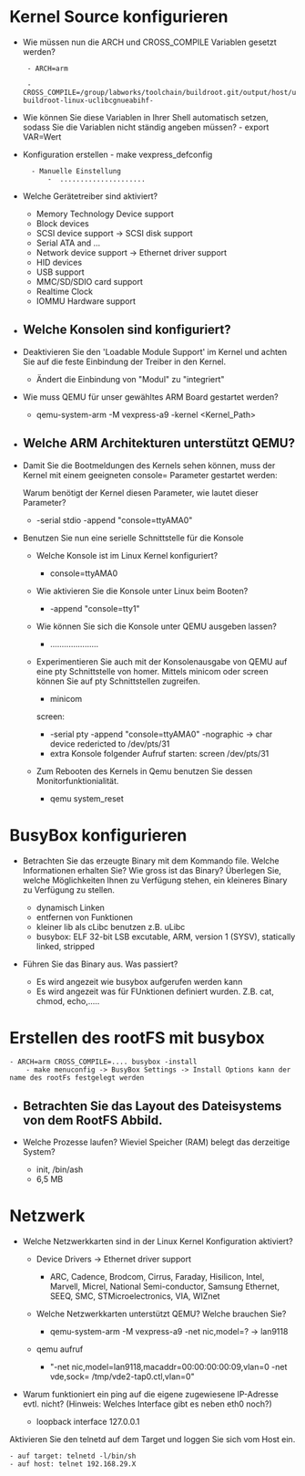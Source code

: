 # Kernel Source konfigurieren

-  Wie müssen nun die ARCH und CROSS_COMPILE Variablen gesetzt werden?

        - ARCH=arm

        - CROSS_COMPILE=/group/labworks/toolchain/buildroot.git/output/host/usr/bin/arm-buildroot-linux-uclibcgnueabihf-

-  Wie können Sie diese Variablen in Ihrer Shell automatisch setzen, sodass Sie die Variablen nicht ständig angeben müssen?
        - export VAR=Wert

- Konfiguration erstellen
        - make vexpress_defconfig

        - Manuelle Einstellung
            -  .....................

-  Welche Gerätetreiber sind aktiviert?

    - Memory Technology Device support
    - Block devices
    - SCSI device support -> SCSI disk support
    - Serial ATA and ...
    - Network device support -> Ethernet driver support
    - HID devices
    - USB support
    - MMC/SD/SDIO card support
    - Realtime Clock
    - IOMMU Hardware support


- Welche Konsolen sind konfiguriert?
    - 

-  Deaktivieren Sie den 'Loadable Module Support' im Kernel und achten Sie auf die feste Einbindung der Treiber in den Kernel.
    - Ändert die Einbindung von "Modul" zu "integriert"
 
- Wie muss QEMU für unser gewähltes ARM Board gestartet werden?
    - qemu-system-arm -M vexpress-a9 -kernel <Kernel_Path>
 
- Welche ARM Architekturen unterstützt QEMU?
    - 
 
- Damit Sie die Bootmeldungen des Kernels sehen können, muss der Kernel mit einem geeigneten console= Parameter gestartet werden:

    Warum benötigt der Kernel diesen Parameter, wie lautet dieser Parameter?
    - -serial stdio -append "console=ttyAMA0"
 
- Benutzen Sie nun eine serielle Schnittstelle für die Konsole
    - Welche Konsole ist im Linux Kernel konfiguriert?
        - console=ttyAMA0

    - Wie aktivieren Sie die Konsole unter Linux beim Booten?
        - -append "console=tty1"

    - Wie können Sie sich die Konsole unter QEMU ausgeben lassen?
        - .....................

    - Experimentieren Sie auch mit der Konsolenausgabe von QEMU auf eine pty Schnittstelle von homer. Mittels minicom oder screen können Sie auf pty Schnittstellen zugreifen.
        - minicom 

        screen:

        - -serial pty -append "console=ttyAMA0" -nographic -> char device redericted to /dev/pts/31
        - extra Konsole folgender Aufruf starten: screen /dev/pts/31


    - Zum Rebooten des Kernels in Qemu benutzen Sie dessen Monitorfunktionialität.
        - qemu system_reset

# BusyBox konfigurieren

- Betrachten Sie das erzeugte Binary mit dem Kommando file. Welche Informationen erhalten Sie? Wie gross ist das Binary? Überlegen Sie, welche Möglichkeiten Ihnen zu Verfügung stehen, ein kleineres Binary zu Verfügung zu stellen.
    - dynamisch Linken
    - entfernen von Funktionen
    - kleiner lib als cLibc benutzen   z.B. uLibc
    - busybox: ELF 32-bit LSB excutable, ARM, version 1 (SYSV), statically linked, stripped


- Führen Sie das Binary aus. Was passiert?
    - Es wird angezeit wie busybox aufgerufen werden kann
    - Es wird angezeit was für FUnktionen definiert wurden. Z.B. cat, chmod, echo,.....

# Erstellen des rootFS mit busybox
    - ARCH=arm CROSS_COMPILE=.... busybox -install
        - make menuconfig -> BusyBox Settings -> Install Options kann der name des rootFs festgelegt werden

- Betrachten Sie das Layout des Dateisystems von dem RootFS Abbild.
    - 

- Welche Prozesse laufen? Wieviel Speicher (RAM) belegt das derzeitige System?
    -  init, /bin/ash
    - 6,5 MB
# Netzwerk
 
- Welche Netzwerkkarten sind in der Linux Kernel Konfiguration aktiviert?
    - Device Drivers -> Ethernet driver support
        - ARC, Cadence, Brodcom, Cirrus, Faraday, Hisilicon, Intel, Marvell, Micrel, National Semi-conductor, Samsung Ethernet, SEEQ, SMC, STMicroelectronics, VIA, WIZnet

    - Welche Netzwerkkarten unterstützt QEMU? Welche brauchen Sie?
        - qemu-system-arm -M vexpress-a9 -net nic,model=? -> lan9118

    - qemu aufruf
        - "-net nic,model=lan9118,macaddr=00:00:00:00:09,vlan=0
           -net vde,sock= /tmp/vde2-tap0.ctl,vlan=0"

- Warum funktioniert ein ping auf die eigene zugewiesene IP-Adresse evtl. nicht? (Hinweis: Welches Interface gibt es neben eth0 noch?) 
    - loopback interface 127.0.0.1

Aktivieren Sie den telnetd auf dem Target und loggen Sie sich vom Host ein.

    - auf target: telnetd -l/bin/sh
    - auf host: telnet 192.168.29.X


